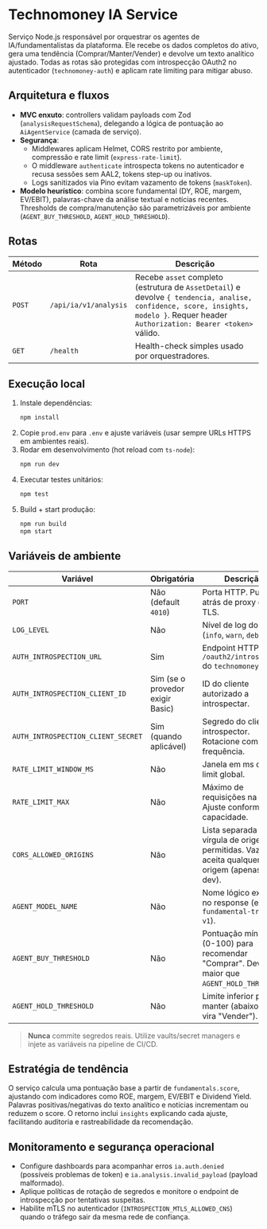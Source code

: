 # Technomoney IA Service

Serviço Node.js responsável por orquestrar os agentes de IA/fundamentalistas da plataforma. Ele recebe os dados completos do ativo, gera uma tendência (Comprar/Manter/Vender) e devolve um texto analítico ajustado. Todas as rotas são protegidas com introspecção OAuth2 no autenticador (`technomoney-auth`) e aplicam rate limiting para mitigar abuso.

## Arquitetura e fluxos
- **MVC enxuto**: controllers validam payloads com Zod (`analysisRequestSchema`), delegando a lógica de pontuação ao `AiAgentService` (camada de serviço).
- **Segurança**:
  - Middlewares aplicam Helmet, CORS restrito por ambiente, compressão e rate limit (`express-rate-limit`).
  - O middleware `authenticate` introspecta tokens no autenticador e recusa sessões sem AAL2, tokens step-up ou inativos.
  - Logs sanitizados via Pino evitam vazamento de tokens (`maskToken`).
- **Modelo heurístico**: combina score fundamental (DY, ROE, margem, EV/EBIT), palavras-chave da análise textual e notícias recentes. Thresholds de compra/manutenção são parametrizáveis por ambiente (`AGENT_BUY_THRESHOLD`, `AGENT_HOLD_THRESHOLD`).

## Rotas
| Método | Rota | Descrição |
| --- | --- | --- |
| `POST` | `/api/ia/v1/analysis` | Recebe `asset` completo (estrutura de `AssetDetail`) e devolve `{ tendencia, analise, confidence, score, insights, modelo }`. Requer header `Authorization: Bearer <token>` válido. |
| `GET` | `/health` | Health-check simples usado por orquestradores. |

## Execução local
1. Instale dependências:
   ```bash
   npm install
   ```
2. Copie `prod.env` para `.env` e ajuste variáveis (usar sempre URLs HTTPS em ambientes reais).
3. Rodar em desenvolvimento (hot reload com `ts-node`):
   ```bash
   npm run dev
   ```
4. Executar testes unitários:
   ```bash
   npm test
   ```
5. Build + start produção:
   ```bash
   npm run build
   npm start
   ```

## Variáveis de ambiente
| Variável | Obrigatória | Descrição |
| --- | --- | --- |
| `PORT` | Não (default `4010`) | Porta HTTP. Publique atrás de proxy com TLS. |
| `LOG_LEVEL` | Não | Nível de log do Pino (`info`, `warn`, `debug`, ...). |
| `AUTH_INTROSPECTION_URL` | Sim | Endpoint HTTPS `/oauth2/introspect` do `technomoney-auth`. |
| `AUTH_INTROSPECTION_CLIENT_ID` | Sim (se o provedor exigir Basic) | ID do cliente autorizado a introspectar. |
| `AUTH_INTROSPECTION_CLIENT_SECRET` | Sim (quando aplicável) | Segredo do cliente introspector. Rotacione com frequência. |
| `RATE_LIMIT_WINDOW_MS` | Não | Janela em ms do rate limit global. |
| `RATE_LIMIT_MAX` | Não | Máximo de requisições na janela. Ajuste conforme capacidade. |
| `CORS_ALLOWED_ORIGINS` | Não | Lista separada por vírgula de origens permitidas. Vazio = aceita qualquer origem (apenas para dev). |
| `AGENT_MODEL_NAME` | Não | Nome lógico exibido no response (ex.: `fundamental-trend-v1`). |
| `AGENT_BUY_THRESHOLD` | Não | Pontuação mínima (0-100) para recomendar "Comprar". Deve ser maior que `AGENT_HOLD_THRESHOLD`. |
| `AGENT_HOLD_THRESHOLD` | Não | Limite inferior para manter (abaixo disso vira "Vender"). |

> **Nunca** commite segredos reais. Utilize vaults/secret managers e injete as variáveis na pipeline de CI/CD.

## Estratégia de tendência
O serviço calcula uma pontuação base a partir de `fundamentals.score`, ajustando com indicadores como ROE, margem, EV/EBIT e Dividend Yield. Palavras positivas/negativas do texto analítico e notícias incrementam ou reduzem o score. O retorno inclui `insights` explicando cada ajuste, facilitando auditoria e rastreabilidade da recomendação.

## Monitoramento e segurança operacional
- Configure dashboards para acompanhar erros `ia.auth.denied` (possíveis problemas de token) e `ia.analysis.invalid_payload` (payload malformado).
- Aplique políticas de rotação de segredos e monitore o endpoint de introspecção por tentativas suspeitas.
- Habilite mTLS no autenticador (`INTROSPECTION_MTLS_ALLOWED_CNS`) quando o tráfego sair da mesma rede de confiança.
